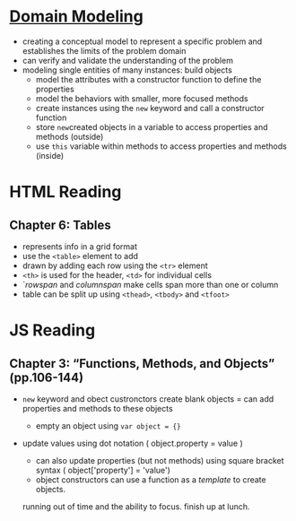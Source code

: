 # [Domain Modeling](https://github.com/codefellows/domain_modeling#domain-modeling)
- creating a conceptual model to represent a specific problem and establishes the limits of the problem domain
- can verify and validate the understanding of the problem
- modeling single entities of many instances: build objects
  - model the attributes with a constructor function to define the properties
  - model the behaviors with smaller, more focused methods
  - create instances using the `new` keyword and call a constructor function
  - store `new`created objects in a variable to access properties and methods (outside)
  - use `this` variable within methods to access properties and methods (inside)


# HTML Reading

## Chapter 6: Tables
- represents info in a grid format
- use the `<table>` element to add
- drawn by adding each row using the `<tr>` element
- `<th>` is used for the header, `<td>` for individual cells
- `*rowspan* and *columnspan* make cells span more than one or column
- table can be split up using `<thead>`, `<tbody>` and `<tfoot>`

# JS Reading 

## Chapter 3: “Functions, Methods, and Objects” (pp.106-144)
- `new` keyword and obect custronctors create blank objects
  = can add properties and methods to these objects
  - empty an object using `var object = {}`
- update values using dot notation ( object.property = value )
  - can also update properties (but not methods) using square bracket syntax ( object['property'] = 'value')
  - object constructors can use a function as a *template* to create objects. 


  running out of time and the ability to focus. finish up at lunch. 

